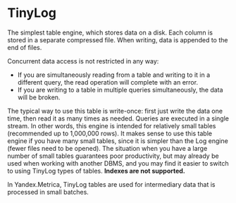 # TinyLog

The simplest table engine, which stores data on a disk.
Each column is stored in a separate compressed file.
When writing, data is appended to the end of files.

Concurrent data access is not restricted in any way:

- If you are simultaneously reading from a table and writing to it in a different query, the read operation will complete with an error.
- If you are writing to a table in multiple queries simultaneously, the data will be broken.

The typical way to use this table is write-once: first just write the data one time, then read it as many times as needed.
Queries are executed in a single stream. In other words, this engine is intended for relatively small tables (recommended up to 1,000,000 rows).
It makes sense to use this table engine if you have many small tables, since it is simpler than the Log engine (fewer files need to be opened).
The situation when you have a large number of small tables guarantees poor productivity, but may already be used when working with another DBMS, and you may find it easier to switch to using TinyLog types of tables.
**Indexes are not supported.**

In Yandex.Metrica, TinyLog tables are used for intermediary data that is processed in small batches.

